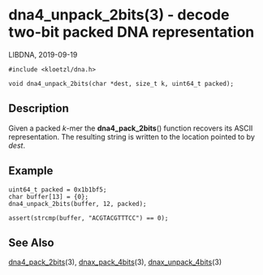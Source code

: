 # dna4_unpack_2bits(3) - decode two-bit packed DNA representation

LIBDNA, 2019-09-19

    #include <kloetzl/dna.h>
    
    void dna4_unpack_2bits(char *dest, size_t k, uint64_t packed);


## Description

Given a packed _k_-mer the **dna4_pack_2bits**() function recovers its ASCII representation. The resulting string is written to the location pointed to by _dest_.


## Example

    uint64_t packed = 0x1b1bf5;
    char buffer[13] = {0};
    dna4_unpack_2bits(buffer, 12, packed);

    assert(strcmp(buffer, "ACGTACGTTTCC") == 0);


## See Also

[dna4_pack_2bits](dna4_pack_2bits.3.md)(3),
[dnax_pack_4bits](dnax_pack_4bits.3.md)(3),
[dnax_unpack_4bits](dnax_unpack_4bits.3.md)(3)
